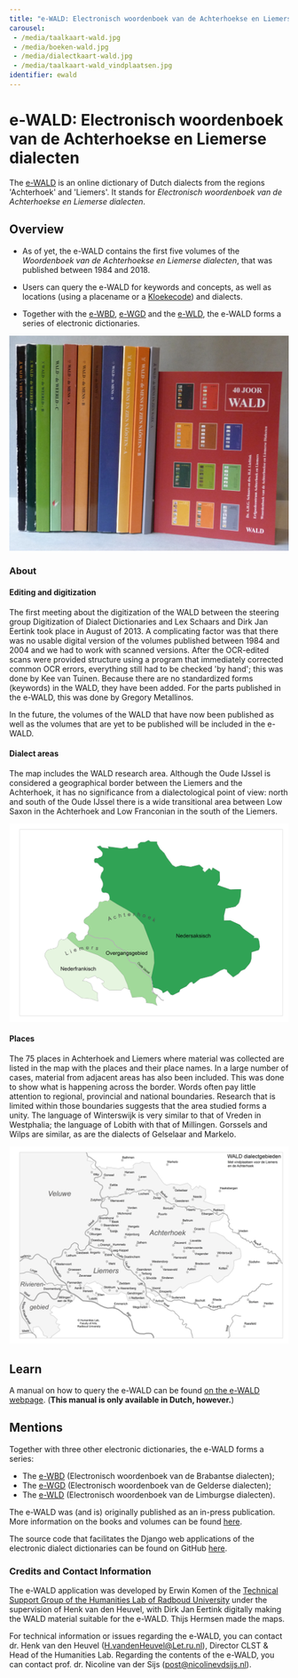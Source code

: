```yaml
---
title: "e-WALD: Electronisch woordenboek van de Achterhoekse en Liemerse dialecten"
carousel:
 - /media/taalkaart-wald.jpg
 - /media/boeken-wald.jpg
 - /media/dialectkaart-wald.jpg
 - /media/taalkaart-wald_vindplaatsen.jpg
identifier: ewald
---
```


# e-WALD: Electronisch woordenboek van de Achterhoekse en Liemerse dialecten

The [e-WALD](https://e-wald.nl/) is an online dictionary of Dutch dialects from the regions 'Achterhoek' and 'Liemers'. It stands for *Electronisch woordenboek van de Achterhoekse en Liemerse dialecten*.

## Overview

* As of yet, the e-WALD contains the first five volumes of the *Woordenboek van de Achterhoekse en Liemerse dialecten*, that was published between 1984 and 2018.

* Users can query the e-WALD for keywords and concepts, as well as locations (using a placename or a [Kloekecode](https://kloeke.meertens.knaw.nl/)) and dialects.

* Together with the [e-WBD](https://www.ineo.tools/resources/ewbd), [e-WGD](https://www.ineo.tools/resources/ewgd) and the [e-WLD](https://www.ineo.tools/resources/ewld), the e-WALD forms a series of electronic dictionaries.

![Original in-press publication of the *Woordenboek van de Achterhoekse en Liemerse dialecten*, that the e-WALD makes available digitally.](https://github.com/CLARIAH/ineo-content/blob/master/media/boeken-wald.jpg)

### About

#### Editing and digitization
The first meeting about the digitization of the WALD between the steering group Digitization of Dialect Dictionaries and Lex Schaars and Dirk Jan Eertink took place in August of 2013. A complicating factor was that there was no usable digital version of the volumes published between 1984 and 2004 and we had to work with scanned versions. After the OCR-edited scans were provided structure using a program that immediately corrected common OCR errors, everything still had to be checked 'by hand'; this was done by Kee van Tuinen. Because there are no standardized forms (keywords) in the WALD, they have been added. For the parts published in the e-WALD, this was done by Gregory Metallinos.

In the future, the volumes of the WALD that have now been published as well as the volumes that are yet to be published will be included in the e-WALD.

#### Dialect areas
The map includes the WALD research area. Although the Oude IJssel is considered a geographical border between the Liemers and the Achterhoek, it has no significance from a dialectological point of view: north and south of the Oude IJssel there is a wide transitional area between Low Saxon in the Achterhoek and Low Franconian in the south of the Liemers.

![Dialect area of the WALD.](https://github.com/CLARIAH/ineo-content/blob/master/media/dialectkaart-wald.jpg)

#### Places
The 75 places in Achterhoek and Liemers where material was collected are listed in the map with the places and their place names. In a large number of cases, material from adjacent areas has also been included. This was done to show what is happening across the border. Words often pay little attention to regional, provincial and national boundaries. Research that is limited within those boundaries suggests that the area studied forms a unity. The language of Winterswijk is very similar to that of Vreden in Westphalia; the language of Lobith with that of Millingen. Gorssels and Wilps are similar, as are the dialects of Gelselaar and Markelo.

![Places where material was collected for the WALD.](https://github.com/CLARIAH/ineo-content/blob/master/media/taalkaart-wald_vindplaatsen.jpg)



## Learn

A manual on how to query the e-WALD can be found [on the e-WALD webpage](https://e-wald.nl/guide). (**This manual is only available in Dutch, however.**)

## Mentions

Together with three other electronic dictionaries, the e-WALD forms a series:
* The [e-WBD](https://www.ineo.tools/resources/ewbd) (Electronisch woordenboek van de Brabantse dialecten);
* The [e-WGD](https://www.ineo.tools/resources/ewgd) (Electronisch woordenboek van de Gelderse dialecten);
* The [e-WLD](https://www.ineo.tools/resources/ewld) (Electronisch woordenboek van de Limburgse dialecten).

The e-WALD was (and is) originally published as an in-press publication. More information on the books and volumes can be found [here](https://www.ecal.nu/taal-and-cultuur/taal-en-schrieveriej/wald-woordenboeken/#:~:text=Sinds%201980%20wordt%20er%20gewerkt,in%20het%20WALD%20te%20vinden!).

The source code that facilitates the Django web applications of the electronic dialect dictionaries can be found on GitHub [here](https://github.com/ErwinKomen/RU-Wnd).

### Credits and Contact Information

The e-WALD application was developed by Erwin Komen of the [Technical Support Group of the Humanities Lab of Radboud University](https://www.ru.nl/facultyofarts/research/humanities-lab/our-labs/) under the supervision of Henk van den Heuvel, with Dirk Jan Eertink digitally making the WALD material suitable for the e-WALD. Thijs Hermsen made the maps.

For technical information or issues regarding the e-WALD, you can contact dr. Henk van den Heuvel (H.vandenHeuvel@Let.ru.nl), Director CLST & Head of the Humanities Lab.
Regarding the contents of the e-WALD, you can contact prof. dr. Nicoline van der Sijs (post@nicolinevdsijs.nl).



